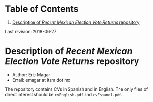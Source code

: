 
# Table of Contents

1.  [Description of *Recent Mexican Election Vote Returns* repository](#orgb001cb9)

Last revision: 2018-06-27


<a id="orgb001cb9"></a>

# Description of *Recent Mexican Election Vote Returns* repository

-   Author: Eric Magar
-   Email: emagar at itam dot mx

The repository contains CVs in Spanish and in English. The only files of direct interest should be `cvEnglish.pdf` and `cvEspanol.pdf`.

